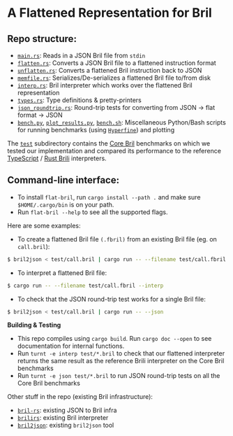 # A Flattened Representation for Bril

## Repo structure:
- [`main.rs`](./src/main.rs): Reads in a JSON Bril file from `stdin`
- [`flatten.rs`](./src/flatten.rs): Converts a JSON Bril file to a flattened instruction format 
- [`unflatten.rs`](./src/unflatten.rs): Converts a flattened Bril instruction back to JSON
- [`memfile.rs`](./src/memfile.rs): Serializes/De-serializes a flattened Bril file to/from disk
- [`interp.rs`](./src/interp.rs): Bril interpreter which works over the flattened Bril representation
- [`types.rs`](./src/flatten.rs): Type definitions & pretty-printers
- [`json_roundtrip.rs`](.src/json_round_trip.rs): Round-trip tests for converting from JSON -> flat format -> JSON
- [`bench.py`](./bench.py), [`plot_results.py`](./plot_results.py), [`bench.sh`](./bench.sh): Miscellaneous Python/Bash scripts for running benchmarks (using [`Hyperfine`](https://github.com/sharkdp/hyperfine)) and plotting

The [`test`](./test/) subdirectory contains the [Core Bril](https://capra.cs.cornell.edu/bril/lang/core.html) benchmarks on which we tested our implementation and
compared its performance to the reference [TypeScript](https://capra.cs.cornell.edu/bril/tools/interp.html) / [Rust Brili](https://capra.cs.cornell.edu/bril/tools/brilirs.html) interpreters. 

## Command-line interface:
- To install `flat-bril`, run `cargo install --path .` and make sure `$HOME/.cargo/bin` is on your path. 
- Run `flat-bril --help` to see all the supported flags. 

Here are some examples:      
- To create a flattened Bril file `(.fbril)` from an existing Bril file (eg. on `call.bril`):
```bash
$ bril2json < test/call.bril | cargo run -- --filename test/call.fbril --fbril
```
- To interpret a flattened Bril file:
```bash 
$ cargo run -- --filename test/call.fbril --interp
```
- To check that the JSON round-trip test works for a single Bril file:
```bash 
$ bril2json < test/call.bril | cargo run -- --json
```

**Building & Testing**
- This repo compiles using `cargo build`. Run `cargo doc --open` to see documentation for internal functions.
- Run `turnt -e interp test/*.bril` to check that our flattened interpreter returns the same result as the reference Brili interpreter on the Core Bril benchmarks
- Run `turnt -e json test/*.bril` to run JSON round-trip tests on all the Core Bril benchmarks


Other stuff in the repo (existing Bril infrastructure): 
- [`bril-rs`](./bril-rs/): existing JSON to Bril infra
- [`brilirs`](./brilirs/): existing Bril interpreter 
- [`bril2json`](./bril-rs/bril2json/): existing `bril2json` tool

